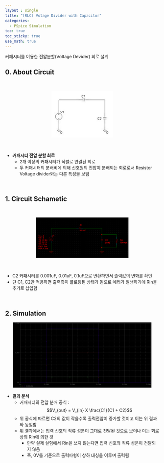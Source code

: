 ```yaml
---
layout : single
title: "[RLC] Votage Divider with Capacitor"
categories: 
  - PSpice Simulation 
toc: true
toc_sticky: true
use_math: true
---
```


커패시터를 이용한 전압분할(Voltage Devider) 회로 설계     

## 0. About Circuit   

&nbsp;

<div align="center">
  <img src="/assets/images/spice/3.jpg" width="40%" height="40%" alt=""/>
  <p><em></em></p>
</div>

&nbsp;

- **커패시터 전압 분할 회로**   
  - 2개 이상의 커패시터가 직렬로 연결된 회로   
  - 두 커패시터의 분배비에 의해 신호원의 전압이 분배되는 회로로서 Resistor Voltage divider와는 다른 특성을 보임      

&nbsp;

## 1. Circuit Schametic   

&nbsp;

<div align="center">
  <img src="/assets/images/spice/5.png" width="60%" height="60%" alt=""/>
  <p><em></em></p>
</div>

&nbsp;

- C2 커패시터를 0.001uF, 0.01uF, 0.1uF으로 변환하면서 출력값의 변화를 확인   
- 단 C1, C2만 적용하면 출력측이 플로팅된 상태가 됨으로 에러가 발생하기에 Rin을 추가로 삽입함   

&nbsp;

   
## 2. Simulation   

<div align="center">
  <img src="/assets/images/spice/4.png" width="90%" height="90%" alt=""/>
  <p><em></em></p>
</div>

- **결과 분석**   
  - 커패시터의 전압 분배 공식 : $$V_{out} = V_{in} X \frac{C1}{C1 + C2}$$   
  - 위 공식에 따르면 C2의 값이 작을수록 출력전압이 증가할 것이고 이는 위 결과와 동일함   
  - 위 결과에서는 입력 신호의 직류 성분이 그대로 전달된 것으로 보이나 이는 회로 상의 Rin에 의한 것    
    - 만약 실제 실험에서 Rin을 쓰지 않는다면 입력 신호의 직류 성분이 전달되지 않음   
    - 즉, 0V를 기준으로 출력파형이 상하 대칭을 이루며 출력됨    

&nbsp;
